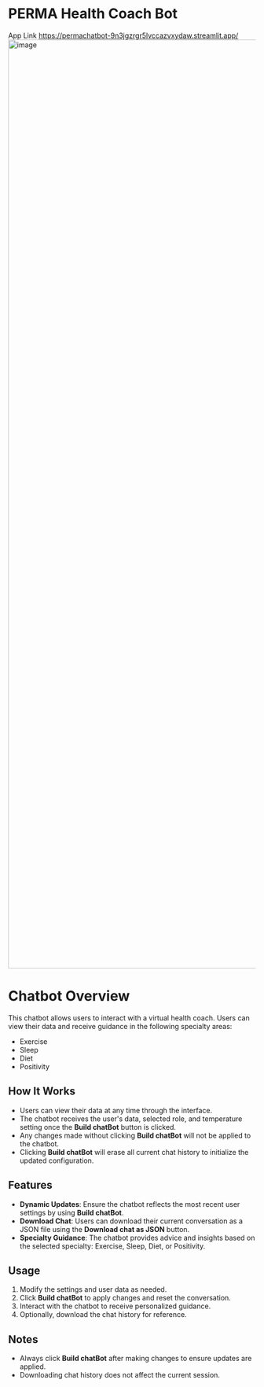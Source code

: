 # PERMA Health Coach Bot
App Link https://permachatbot-9n3jgzrgr5lvccazvxydaw.streamlit.app/
<img width="3794" height="1889" alt="image" src="https://github.com/user-attachments/assets/0a59742c-e015-416f-a16f-6b008573fcbb" />

# Chatbot Overview

This chatbot allows users to interact with a virtual health coach. Users can view their data and receive guidance in the following specialty areas:

- Exercise
- Sleep
- Diet
- Positivity

## How It Works

- Users can view their data at any time through the interface.
- The chatbot receives the user's data, selected role, and temperature setting once the **Build chatBot** button is clicked.
- Any changes made without clicking **Build chatBot** will not be applied to the chatbot.
- Clicking **Build chatBot** will erase all current chat history to initialize the updated configuration.

## Features

- **Dynamic Updates**: Ensure the chatbot reflects the most recent user settings by using **Build chatBot**.
- **Download Chat**: Users can download their current conversation as a JSON file using the **Download chat as JSON** button.
- **Specialty Guidance**: The chatbot provides advice and insights based on the selected specialty: Exercise, Sleep, Diet, or Positivity.

## Usage

1. Modify the settings and user data as needed.
2. Click **Build chatBot** to apply changes and reset the conversation.
3. Interact with the chatbot to receive personalized guidance.
4. Optionally, download the chat history for reference.

## Notes

- Always click **Build chatBot** after making changes to ensure updates are applied.
- Downloading chat history does not affect the current session.
